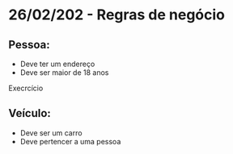 # 26/02/202 - Regras de negócio

## Pessoa:
- Deve ter um endereço 
- Deve ser maior de 18 anos

Execrcício
## Veículo:
- Deve ser um carro
- Deve pertencer a uma pessoa
